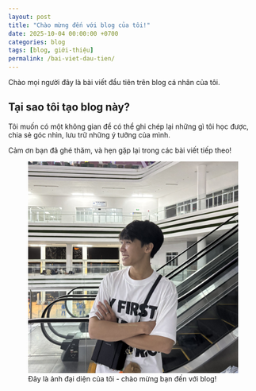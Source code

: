 ```yaml
---
layout: post
title: "Chào mừng đến với blog của tôi!"
date: 2025-10-04 00:00:00 +0700
categories: blog
tags: [blog, giới-thiệu]
permalink: /bai-viet-dau-tien/
---
```


Chào mọi người đây là bài viết đầu tiên trên blog cá nhân của tôi.

## Tại sao tôi tạo blog này?

Tôi muốn có một không gian để có thể ghi chép lại những gì tôi học được, chia sẻ góc nhìn, lưu trữ những ý tưởng của mình.

Cảm ơn bạn đã ghé thăm, và hẹn gặp lại trong các bài viết tiếp theo!

<figure>
  <img src="/assets/img/avt.jpg" alt="Avatar của tôi">
  <figcaption>Đây là ảnh đại diện của tôi - chào mừng bạn đến với blog!</figcaption>
</figure>
